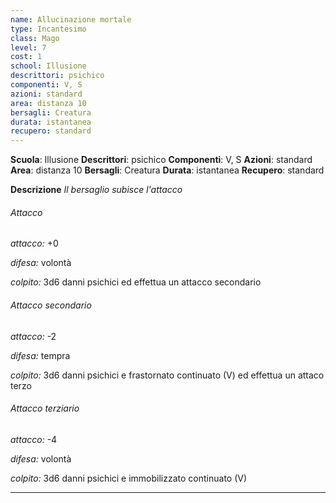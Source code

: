 ```yaml
---
name: Allucinazione mortale
type: Incantesimo
class: Mago
level: 7
cost: 1
school: Illusione
descrittori: psichico
componenti: V, S
azioni: standard
area: distanza 10
bersagli: Creatura
durata: istantanea
recupero: standard
---
```

**Scuola**: Illusione
**Descrittori**: psichico
**Componenti**: V, S
**Azioni**: standard
**Area**: distanza 10
**Bersagli**: Creatura
**Durata**: istantanea
**Recupero**: standard

**Descrizione**
*Il bersaglio subisce l'attacco*

###### Attacco

*attacco:* +0

*difesa:* volontà

*colpito:* 3d6 danni psichici ed effettua un attacco secondario

###### Attacco secondario

*attacco:* -2

*difesa:* tempra

*colpito:* 3d6 danni psichici e frastornato continuato (V) ed effettua un attaco terzo

###### Attacco terziario

*attacco:* -4

*difesa:* volontà

*colpito:* 3d6 danni psichici e immobilizzato continuato (V)

---